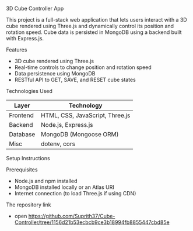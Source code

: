 3D Cube Controller App

This project is a full-stack web application that lets users interact with a 3D cube rendered using Three.js and dynamically control its position and rotation speed. Cube data is persisted in MongoDB using a backend built with Express.js.


Features

- 3D cube rendered using Three.js
- Real-time controls to change position and rotation speed
- Data persistence using MongoDB
- RESTful API to GET, SAVE, and RESET cube states


Technologies Used

| Layer        | Technology             |
|--------------|------------------------|
| Frontend     | HTML, CSS, JavaScript, Three.js |
| Backend      | Node.js, Express.js    |
| Database     | MongoDB (Mongoose ORM) |
| Misc         | dotenv, cors           |


Setup Instructions

Prerequisites

- Node.js and npm installed
- MongoDB installed locally or an Atlas URI
- Internet connection (to load Three.js if using CDN)

The repository link

- open https://github.com/Suprith37/Cube-Controller/tree/1156d21b53ecbcb9ce3b18994fb8855447cbd85e
  



